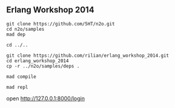 Erlang Workshop 2014
---

```
git clone https://github.com/5HT/n2o.git
cd n2o/samples
mad dep

cd ../..

git clone https://github.com/rilian/erlang_workshop_2014.git
cd erlang_workshop_2014
cp -r ../n2o/samples/deps .

mad compile

mad repl

```

open http://127.0.0.1:8000/login